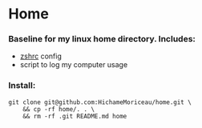 # Home

### Baseline for my linux home directory. Includes:
- [zshrc](https://github.com/robbyrussell/oh-my-zsh) config
- script to log my computer usage


### Install:

```
git clone git@github.com:HichameMoriceau/home.git \
	&& cp -rf home/. . \
	&& rm -rf .git README.md home
```
